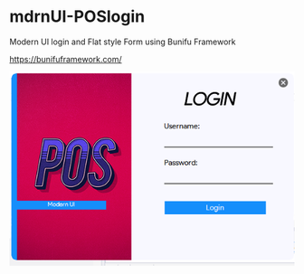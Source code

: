 # mdrnUI-POSlogin
Modern UI login and Flat style Form using Bunifu Framework

https://bunifuframework.com/

![alt text](pos1.png "Description goes here")
